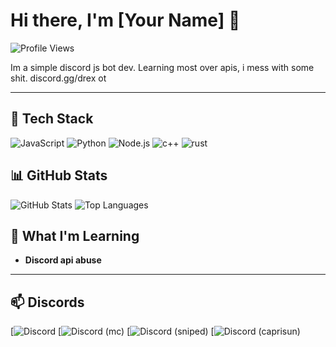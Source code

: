 # Hi there, I'm [Your Name] 👋

![Profile Views](https://komarev.com/ghpvc/?username=obaqzcheats&color=blueviolet)

Im a simple discord js bot dev. Learning most over apis, i mess with some shit. discord.gg/drex ot

---

## 🔧 Tech Stack
![JavaScript](https://img.shields.io/badge/-JavaScript-F7DF1E?logo=javascript&logoColor=black&style=flat)
![Python](https://img.shields.io/badge/-Python-3776AB?logo=python&logoColor=white&style=flat)
![Node.js](https://img.shields.io/badge/-Node.js-339933?logo=node.js&logoColor=white&style=flat)
![c++](https://img.shields.io/badge/-cpp-3776AB?logo=c++&logoColor=white&style=flat)
![rust](https://img.shields.io/badge/-rust-3776AB?logo=rust&logoColor=white&style=flat)

## 📊 GitHub Stats
![GitHub Stats](https://github-readme-stats.vercel.app/api?username=obaqzcheats&show_icons=true&theme=radical)
![Top Languages](https://github-readme-stats.vercel.app/api/top-langs/?username=obaqzcheats&layout=compact&theme=radical)

## 🧩 What I'm Learning
- **Discord api abuse**

---

## 📫 Discords
[![Discord](https://discord.gg/drex)
[![Discord (mc)](https://discord.gg/drexinc)
[![Discord (sniped)](https://discord.gg/sniped)
[![Discord (caprisun)](https://discord.gg/caprisun)

